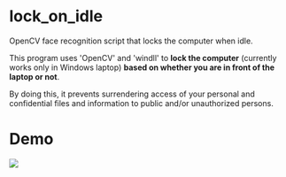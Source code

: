 # lock_on_idle
OpenCV face recognition script that locks the computer when idle.

This program uses 'OpenCV' and 'windll' to **lock the computer** (currently works only in Windows laptop) **based on whether you are in front of the laptop or not**.

By doing this, it prevents surrendering access of your personal and confidential files and information to public and/or unauthorized persons.

# Demo

![](demo.gif)
